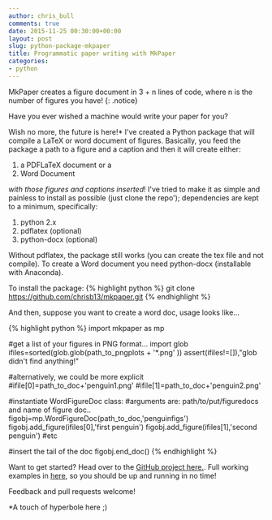 ```yaml
---
author: chris_bull
comments: true
date: 2015-11-25 00:30:00+00:00
layout: post
slug: python-package-mkpaper
title: Programmatic paper writing with MkPaper
categories:
- python
---
```


MkPaper creates a figure document in 3 + n lines of code, where n is the number of figures you have! 
{: .notice}

Have you ever wished a machine would write your paper for you? 

Wish no more, the future is here!* I've created a Python package that will compile a LaTeX or word document of figures. Basically, you feed the package a path to a figure and a caption and then it will create either:

1. a PDFLaTeX document or a
1. Word Document 

*with those figures and captions inserted*! I've tried to make it as simple and painless to install as possible (just clone the repo'); dependencies are kept to a minimum, specifically:

1. python 2.x
1. pdflatex (optional)
1. python-docx (optional)

Without pdflatex, the package still works (you can create the tex file and not compile). To create a Word document you need python-docx (installable with Anaconda). 

To install the package:
{% highlight python %}
git clone https://github.com/chrisb13/mkpaper.git
{% endhighlight %}

And then, suppose you want to create a word doc, usage looks like...

{% highlight python %}
import mkpaper as mp

#get a list of your figures in PNG format...
import glob
ifiles=sorted(glob.glob(path_to_pngplots + '*.png' ))
assert(ifiles!=[]),"glob didn't find anything!"

#alternatively, we could be more explicit
#ifile[0]=path_to_doc+'penguin1.png'
#ifile[1]=path_to_doc+'penguin2.png'

#instantiate WordFigureDoc class:
#arguments are: path/to/put/figuredocs and name of figure doc..
figobj=mp.WordFigureDoc(path_to_doc,'penguinfigs')
figobj.add_figure(ifiles[0],'first penguin')
figobj.add_figure(ifiles[1],'second penguin')
#etc

#insert the tail of the doc
figobj.end_doc()
{% endhighlight %}

Want to get started? Head over to the [GitHub project here.](http://github.com/chrisb13/mkpaper). Full working examples in [here](https://github.com/chrisb13/mkpaper/tree/master/examples), so you should be up and running in no time!

Feedback and pull requests welcome!

*A touch of hyperbole here ;)
